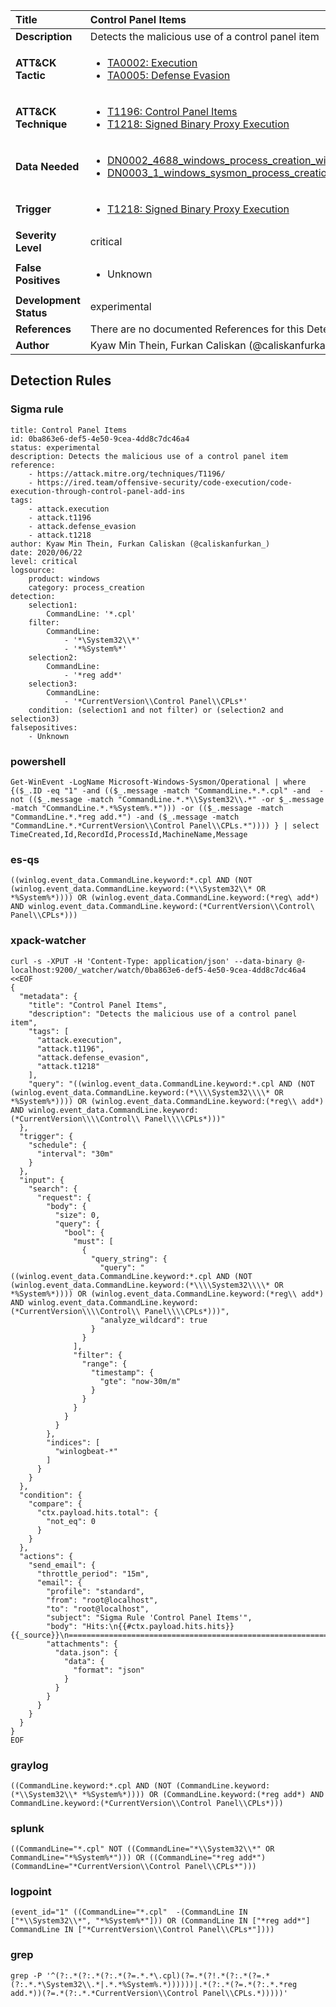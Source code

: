 | Title                    | Control Panel Items       |
|:-------------------------|:------------------|
| **Description**          | Detects the malicious use of a control panel item |
| **ATT&amp;CK Tactic**    |  <ul><li>[TA0002: Execution](https://attack.mitre.org/tactics/TA0002)</li><li>[TA0005: Defense Evasion](https://attack.mitre.org/tactics/TA0005)</li></ul>  |
| **ATT&amp;CK Technique** | <ul><li>[T1196: Control Panel Items](https://attack.mitre.org/techniques/T1196)</li><li>[T1218: Signed Binary Proxy Execution](https://attack.mitre.org/techniques/T1218)</li></ul>  |
| **Data Needed**          | <ul><li>[DN0002_4688_windows_process_creation_with_commandline](../Data_Needed/DN0002_4688_windows_process_creation_with_commandline.md)</li><li>[DN0003_1_windows_sysmon_process_creation](../Data_Needed/DN0003_1_windows_sysmon_process_creation.md)</li></ul>  |
| **Trigger**              | <ul><li>[T1218: Signed Binary Proxy Execution](../Triggers/T1218.md)</li></ul>  |
| **Severity Level**       | critical |
| **False Positives**      | <ul><li>Unknown</li></ul>  |
| **Development Status**   | experimental |
| **References**           |  There are no documented References for this Detection Rule yet  |
| **Author**               | Kyaw Min Thein, Furkan Caliskan (@caliskanfurkan_) |


## Detection Rules

### Sigma rule

```
title: Control Panel Items
id: 0ba863e6-def5-4e50-9cea-4dd8c7dc46a4
status: experimental
description: Detects the malicious use of a control panel item
reference:
    - https://attack.mitre.org/techniques/T1196/
    - https://ired.team/offensive-security/code-execution/code-execution-through-control-panel-add-ins
tags:
    - attack.execution
    - attack.t1196
    - attack.defense_evasion
    - attack.t1218
author: Kyaw Min Thein, Furkan Caliskan (@caliskanfurkan_)
date: 2020/06/22
level: critical
logsource:
    product: windows
    category: process_creation
detection:
    selection1:
        CommandLine: '*.cpl'
    filter:
        CommandLine:
            - '*\System32\\*'
            - '*%System%*'
    selection2:
        CommandLine:
            - '*reg add*'
    selection3:
        CommandLine:
            - '*CurrentVersion\\Control Panel\\CPLs*'
    condition: (selection1 and not filter) or (selection2 and selection3)
falsepositives:
    - Unknown

```





### powershell
    
```
Get-WinEvent -LogName Microsoft-Windows-Sysmon/Operational | where {($_.ID -eq "1" -and (($_.message -match "CommandLine.*.*.cpl" -and  -not (($_.message -match "CommandLine.*.*\\System32\\.*" -or $_.message -match "CommandLine.*.*%System%.*"))) -or (($_.message -match "CommandLine.*.*reg add.*") -and ($_.message -match "CommandLine.*.*CurrentVersion\\Control Panel\\CPLs.*")))) } | select TimeCreated,Id,RecordId,ProcessId,MachineName,Message
```


### es-qs
    
```
((winlog.event_data.CommandLine.keyword:*.cpl AND (NOT (winlog.event_data.CommandLine.keyword:(*\\System32\\* OR *%System%*)))) OR (winlog.event_data.CommandLine.keyword:(*reg\ add*) AND winlog.event_data.CommandLine.keyword:(*CurrentVersion\\Control\ Panel\\CPLs*)))
```


### xpack-watcher
    
```
curl -s -XPUT -H 'Content-Type: application/json' --data-binary @- localhost:9200/_watcher/watch/0ba863e6-def5-4e50-9cea-4dd8c7dc46a4 <<EOF
{
  "metadata": {
    "title": "Control Panel Items",
    "description": "Detects the malicious use of a control panel item",
    "tags": [
      "attack.execution",
      "attack.t1196",
      "attack.defense_evasion",
      "attack.t1218"
    ],
    "query": "((winlog.event_data.CommandLine.keyword:*.cpl AND (NOT (winlog.event_data.CommandLine.keyword:(*\\\\System32\\\\* OR *%System%*)))) OR (winlog.event_data.CommandLine.keyword:(*reg\\ add*) AND winlog.event_data.CommandLine.keyword:(*CurrentVersion\\\\Control\\ Panel\\\\CPLs*)))"
  },
  "trigger": {
    "schedule": {
      "interval": "30m"
    }
  },
  "input": {
    "search": {
      "request": {
        "body": {
          "size": 0,
          "query": {
            "bool": {
              "must": [
                {
                  "query_string": {
                    "query": "((winlog.event_data.CommandLine.keyword:*.cpl AND (NOT (winlog.event_data.CommandLine.keyword:(*\\\\System32\\\\* OR *%System%*)))) OR (winlog.event_data.CommandLine.keyword:(*reg\\ add*) AND winlog.event_data.CommandLine.keyword:(*CurrentVersion\\\\Control\\ Panel\\\\CPLs*)))",
                    "analyze_wildcard": true
                  }
                }
              ],
              "filter": {
                "range": {
                  "timestamp": {
                    "gte": "now-30m/m"
                  }
                }
              }
            }
          }
        },
        "indices": [
          "winlogbeat-*"
        ]
      }
    }
  },
  "condition": {
    "compare": {
      "ctx.payload.hits.total": {
        "not_eq": 0
      }
    }
  },
  "actions": {
    "send_email": {
      "throttle_period": "15m",
      "email": {
        "profile": "standard",
        "from": "root@localhost",
        "to": "root@localhost",
        "subject": "Sigma Rule 'Control Panel Items'",
        "body": "Hits:\n{{#ctx.payload.hits.hits}}{{_source}}\n================================================================================\n{{/ctx.payload.hits.hits}}",
        "attachments": {
          "data.json": {
            "data": {
              "format": "json"
            }
          }
        }
      }
    }
  }
}
EOF

```


### graylog
    
```
((CommandLine.keyword:*.cpl AND (NOT (CommandLine.keyword:(*\\System32\\* *%System%*)))) OR (CommandLine.keyword:(*reg add*) AND CommandLine.keyword:(*CurrentVersion\\Control Panel\\CPLs*)))
```


### splunk
    
```
((CommandLine="*.cpl" NOT ((CommandLine="*\\System32\\*" OR CommandLine="*%System%*"))) OR ((CommandLine="*reg add*") (CommandLine="*CurrentVersion\\Control Panel\\CPLs*")))
```


### logpoint
    
```
(event_id="1" ((CommandLine="*.cpl"  -(CommandLine IN ["*\\System32\\*", "*%System%*"])) OR (CommandLine IN ["*reg add*"] CommandLine IN ["*CurrentVersion\\Control Panel\\CPLs*"])))
```


### grep
    
```
grep -P '^(?:.*(?:.*(?:.*(?=.*.*\.cpl)(?=.*(?!.*(?:.*(?=.*(?:.*.*\System32\\.*|.*.*%System%.*))))))|.*(?:.*(?=.*(?:.*.*reg add.*))(?=.*(?:.*.*CurrentVersion\\Control Panel\\CPLs.*)))))'
```



